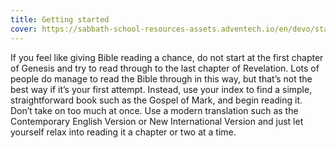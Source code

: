 ```yaml
---
title: Getting started
cover: https://sabbath-school-resources-assets.adventech.io/en/devo/start-into-life/02-fascinating-facts/s7Q1656345364366.jpg
---
```


If you feel like giving Bible reading a chance, do not start at the first chapter of Genesis and try to read through to the last chapter of Revelation. Lots of people do manage to read the Bible through in this way, but that’s not the best way if it’s your first attempt. Instead, use your index to find a simple, straightforward book such as the Gospel of Mark, and begin reading it. Don’t take on too much at once. Use a modern translation such as the Contemporary English Version or New International Version and just let yourself relax into reading it a chapter or two at a time.